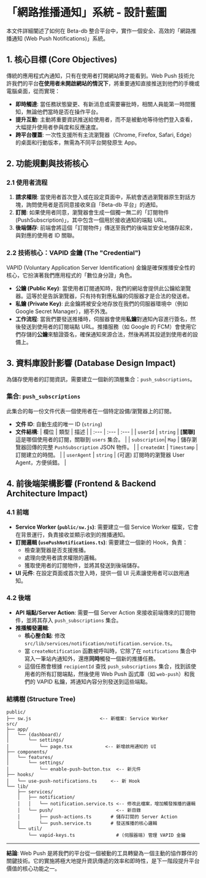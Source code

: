 # 「網路推播通知」系統 - 設計藍圖

本文件詳細闡述了如何在 Beta-db 整合平台中，實作一個安全、高效的「網路推播通知 (Web Push Notifications)」系統。

## 1. 核心目標 (Core Objectives)

傳統的應用程式內通知，只有在使用者打開網站時才能看到。Web Push 技術允許我們的平台**在使用者未開啟網站的情況下**，將重要通知直接推送到他們的手機或電腦桌面，從而實現：

- **即時觸達**: 當任務狀態變更、有新消息或需要審批時，相關人員能第一時間獲知，無論他們當時是否在操作平台。
- **提升互動**: 主動將重要資訊推送給使用者，而不是被動地等待他們登入查看，大幅提升使用者參與度和反應速度。
- **跨平台覆蓋**: 一次性支援所有主流瀏覽器（Chrome, Firefox, Safari, Edge）的桌面和行動版本，無需為不同平台開發原生 App。

## 2. 功能規劃與技術核心

### 2.1 使用者流程
1.  **請求權限**: 當使用者首次登入或在設定頁面中，系統會透過瀏覽器原生對話方塊，詢問使用者是否同意接收來自「Beta-db 平台」的通知。
2.  **訂閱**: 如果使用者同意，瀏覽器會生成一個獨一無二的「訂閱物件 (PushSubscription)」，其中包含一個用於接收通知的端點 URL。
3.  **後端儲存**: 前端會將這個「訂閱物件」傳送至我們的後端並安全地儲存起來，與對應的使用者 ID 關聯。

### 2.2 技術核心：VAPID 金鑰 (The "Credential")
VAPID (Voluntary Application Server Identification) 金鑰是確保推播安全性的核心，它扮演著我們應用程式的「數位身分證」角色。

- **公鑰 (Public Key)**: 當使用者訂閱通知時，我們的網站會提供此公鑰給瀏覽器。這等於是告訴瀏覽器，只有持有對應私鑰的伺服器才是合法的發送者。
- **私鑰 (Private Key)**: 此金鑰將被安全地存放在我們的伺服器環境中（例如 Google Secret Manager），絕不外洩。
- **工作流程**: 當我們要發送推播時，伺服器會使用**私鑰**對通知內容進行簽名，然後發送到使用者的訂閱端點 URL。推播服務（如 Google 的 FCM）會使用它們存儲的**公鑰**來驗證簽名，確保通知來源合法，然後再將其投遞到使用者的設備上。

## 3. 資料庫設計影響 (Database Design Impact)

為儲存使用者的訂閱資訊，需要建立一個新的頂層集合：`push_subscriptions`。

### 集合: `push_subscriptions`
此集合的每一份文件代表一個使用者在一個特定設備/瀏覽器上的訂閱。

- **文件 ID**: 自動生成的唯一 ID (`string`)
- **文件結構**:
| 欄位 | 類型 | 描述 |
| :--- | :--- | :--- |
| `userId` | `string` | **[關聯]** 這是哪個使用者的訂閱，關聯到 `users` 集合。 |
| `subscription`| `Map` | 儲存瀏覽器回傳的完整 `PushSubscription` JSON 物件。 |
| `createdAt` | `Timestamp` | 訂閱建立的時間。 |
| `userAgent` | `string` | (可選) 訂閱時的瀏覽器 User Agent，方便偵錯。 |

## 4. 前後端架構影響 (Frontend & Backend Architecture Impact)

### 4.1 前端
- **Service Worker (`public/sw.js`)**: 需要建立一個 Service Worker 檔案，它會在背景運行，負責接收並顯示收到的推播通知。
- **訂閱邏輯 (`usePushNotifications.ts`)**: 需要建立一個新的 Hook，負責：
  - 檢查瀏覽器是否支援推播。
  - 處理向使用者請求權限的邏輯。
  - 獲取使用者的訂閱物件，並將其發送到後端儲存。
- **UI 元件**: 在設定頁面或首次登入時，提供一個 UI 元素讓使用者可以啟用通知。

### 4.2 後端
- **API 端點/Server Action**: 需要一個 Server Action 來接收前端傳來的訂閱物件，並將其存入 `push_subscriptions` 集合。
- **推播觸發邏輯**:
  - **核心整合點**: 修改 `src/lib/services/notification/notification.service.ts`。
  - 當 `createNotification` 函數被呼叫時，它除了在 `notifications` 集合中寫入一筆站內通知外，還應**同時**觸發一個新的推播任務。
  - 這個任務會根據 `recipientId` 查找 `push_subscriptions` 集合，找到該使用者的所有訂閱端點，然後使用 Web Push 函式庫（如 `web-push`）和我們的 VAPID 私鑰，將通知內容分別發送到這些端點。

### 結構樹 (Structure Tree)
```text
public/
├── sw.js                         <-- 新檔案: Service Worker
src/
├── app/
│   └── (dashboard)/
│       └── settings/
│           └── page.tsx            <-- 新增啟用通知的 UI
├── components/
│   └── features/
│       └── settings/
│           └── enable-push-button.tsx  <-- 新元件
├── hooks/
│   └── use-push-notifications.ts     <-- 新 Hook
└── lib/
    ├── services/
    │   ├── notification/
    │   │   └── notification.service.ts <-- 修改此檔案，增加觸發推播的邏輯
    │   └── push/                       <-- 新目錄
    │       ├── push-actions.ts       # 儲存訂閱的 Server Action
    │       └── push.service.ts       # 發送推播的核心邏輯
    └── util/
        └── vapid-keys.ts               # (伺服器端) 管理 VAPID 金鑰

```

---
**結論**: Web Push 是將我們的平台從一個被動的工具轉變為一個主動的協作夥伴的關鍵技術。它的實施將極大地提升資訊傳遞的效率和即時性，是下一階段提升平台價值的核心功能之一。
